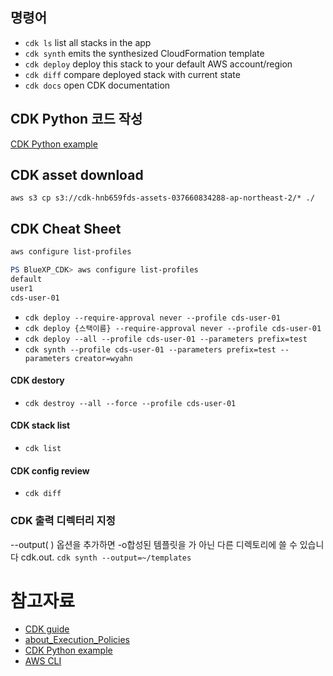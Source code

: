 ## 명령어

 * `cdk ls`          list all stacks in the app
 * `cdk synth`       emits the synthesized CloudFormation template
 * `cdk deploy`      deploy this stack to your default AWS account/region
 * `cdk diff`        compare deployed stack with current state
 * `cdk docs`        open CDK documentation


## CDK Python 코드 작성
[CDK Python example](https://github.com/aws-samples/aws-cdk-examples)

## CDK asset download
```
aws s3 cp s3://cdk-hnb659fds-assets-037660834288-ap-northeast-2/* ./
```

## CDK Cheat Sheet
```powershell 
aws configure list-profiles
```
```powershell
PS BlueXP_CDK> aws configure list-profiles
default
user1
cds-user-01
```
- ```cdk deploy --require-approval never --profile cds-user-01```
- ```cdk deploy {스택이름} --require-approval never --profile cds-user-01```
- ```cdk deploy --all --profile cds-user-01 --parameters prefix=test```
- ```cdk synth --profile cds-user-01 --parameters prefix=test --parameters creator=wyahn```
#### CDK destory
- ```cdk destroy --all --force --profile cds-user-01```

#### CDK stack list
- ```cdk list```
#### CDK config review
- ```cdk diff```

### CDK 출력 디렉터리 지정
--output( ) 옵션을 추가하면 -o합성된 템플릿을 가 아닌 다른 디렉토리에 쓸 수 있습니다 cdk.out.
```cdk synth --output=~/templates```

# 참고자료
- [CDK guide](https://docs.aws.amazon.com/ko_kr/cdk/v2/guide/home.html)
- [about_Execution_Policies](https://docs.microsoft.com/ko-kr/powershell/module/microsoft.powershell.core/about/about_execution_policies?view=powershell-7.2)
- [CDK Python example](https://github.com/aws-samples/aws-cdk-examples)
- [AWS CLI](https://docs.aws.amazon.com/ko_kr/cli/latest/userguide/cli-configure-files.html)